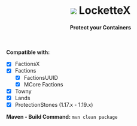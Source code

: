 <span align="center"><h1 align="center"><img src="https://i.imgur.com/tdy6t6C.png?1"> LocketteX</h1><h4 align="center">Protect your Containers</h4></span><br>

**Compatible with:**
- [x] FactionsX
- [x] Factions
  - [x] FactionsUUID
  - [x] MCore Factions
- [x] Towny
- [x] Lands
- [x] ProtectionStones (1.17.x - 1.19.x)

**Maven - Build Command:**
`mvn clean package`